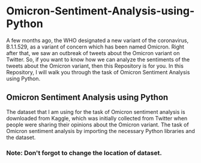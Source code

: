 # Omicron-Sentiment-Analysis-using-Python
A few months ago, the WHO designated a new variant of the coronavirus, B.1.1.529, as a variant of concern which has been named Omicron. Right after that, we saw an outbreak of tweets about the Omicron variant on Twitter. So, if you want to know how we can analyze the sentiments of the tweets about the Omicron variant, then this Repository is for you. In this Repository, I will walk you through the task of Omicron Sentiment Analysis using Python.

## Omicron Sentiment Analysis using Python
The dataset that I am using for the task of Omicron sentiment analysis is downloaded from Kaggle, which was initially collected from Twitter when people were sharing their opinions about the Omicron variant. The task of Omicron sentiment analysis by importing the necessary Python libraries and the dataset.

### Note: Don't forgot to change the location of dataset.


